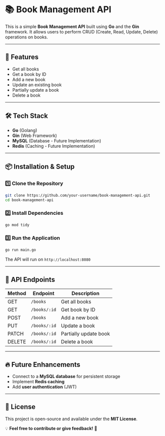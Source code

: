 # 📚 Book Management API

This is a simple **Book Management API** built using **Go** and the **Gin** framework. It allows users to perform CRUD (Create, Read, Update, Delete) operations on books.

---

## 🚀 Features
- Get all books
- Get a book by ID
- Add a new book
- Update an existing book
- Partially update a book
- Delete a book

---

## 🛠️ Tech Stack
- **Go** (Golang)
- **Gin** (Web Framework)
- **MySQL** (Database - Future Implementation)
- **Redis** (Caching - Future Implementation)

---

## 📦 Installation & Setup
### 1️⃣ Clone the Repository
```sh
git clone https://github.com/your-username/book-management-api.git
cd book-management-api
```

### 2️⃣ Install Dependencies
```sh
go mod tidy
```

### 3️⃣ Run the Application
```sh
go run main.go
```
The API will run on `http://localhost:8080`

---

## 📌 API Endpoints
| Method  | Endpoint         | Description            |
|---------|----------------|------------------------|
| GET     | `/books`        | Get all books         |
| GET     | `/books/:id`    | Get book by ID        |
| POST    | `/books`        | Add a new book        |
| PUT     | `/books/:id`    | Update a book         |
| PATCH   | `/books/:id`    | Partially update book |
| DELETE  | `/books/:id`    | Delete a book         |

---

## 🔥 Future Enhancements
- Connect to a **MySQL database** for persistent storage
- Implement **Redis caching**
- Add **user authentication** (JWT)

---

## 📝 License
This project is open-source and available under the **MIT License**.

💡 **Feel free to contribute or give feedback!** 🚀

